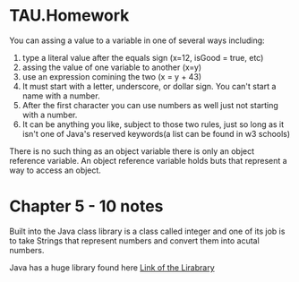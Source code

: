 # TAU.Homework
You can assing a value to a variable in one of several ways including:
1. type a literal value after the equals sign (x=12, isGood =  true, etc)
2. assing the value of one variable to another (x=y)
3. use an expression comining the two (x = y + 43)
4. It must start with a letter, underscore, or dollar sign. You can't start a name with a number.
5. After the first character you can use numbers as well just not starting with a number.
6. It can be anything you like, subject to those two rules, just so long as it isn't one of Java's reserved keywords(a list can be found in w3 schools)


 There is no such thing as an object variable there is only an object reference variable.
 An object reference variable holds buts that represent a way to access an object.

# Chapter 5 - 10 notes
Built into the Java class library is a class called integer and one of its job is to take Strings
that represent numbers and convert them into acutal numbers.

Java has a huge library found here [Link of the Lirabrary](https://docs.oracle.com/javase/8/docs/api/allclasses-noframe.html) 
